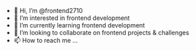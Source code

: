 - 👋 Hi, I’m @frontend2710
- 👀 I’m interested in frontend development
- 🌱 I’m currently learning frontend development
- 💞️ I’m looking to collaborate on frontend projects & challenges
- 📫 How to reach me ...

<!---
frontend2710/frontend2710 is a ✨ special ✨ repository because its `README.md` (this file) appears on your GitHub profile.
You can click the Preview link to take a look at your changes.
--->
